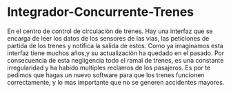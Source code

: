 # Integrador-Concurrente-Trenes
En el centro de control de circulaciòn de trenes. Hay una interfaz que se encarga de leer los datos de los sensores de las vias, las peticiones de 
partida de los trenes y notifica la salida de estos.
Como ya imaginamos esta interfaz tiene muchos años,y su actualizaciòn ha quedado en el pasado. Por consecuencia de esta negligencia todo el ramal de trenes,
es una constante irregularidad y ha habido multiples reclamos de los pasajeros.
Es por te pedimos que hagas un nuevo software para que los trenes funcionen correctamente, y lo mas importante que no se generen accidentes mayores.
